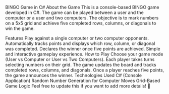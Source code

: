 BINGO Game in C#
About the Game
This is a console-based BINGO game developed in C#. The game can be played between a user and the computer or a user and two computers. The objective is to mark numbers on a 5x5 grid and achieve five completed rows, columns, or diagonals to win the game.

Features
Play against a single computer or two computer opponents.
Automatically tracks points and displays which row, column, or diagonal was completed.
Declares the winner once five points are achieved.
Simple and interactive gameplay experience.
How to Play
Choose your game mode (User vs Computer or User vs Two Computers).
Each player takes turns selecting numbers on their grid.
The game updates the board and tracks completed rows, columns, and diagonals.
Once a player reaches five points, the game announces the winner.
Technologies Used
C# (Console Application)
Random Number Generation for Computer Moves
Grid-Based Game Logic
Feel free to update this if you want to add more details! 🚀
